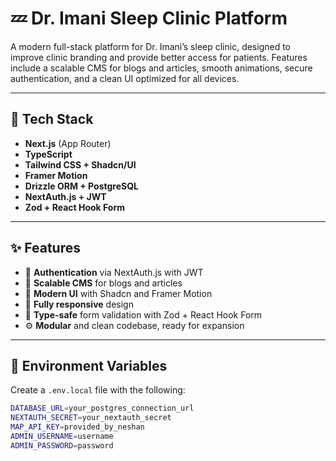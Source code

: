 # 💤 Dr. Imani Sleep Clinic Platform

A modern full-stack platform for Dr. Imani’s sleep clinic, designed to improve clinic branding and provide better access for patients. Features include a scalable CMS for blogs and articles, smooth animations, secure authentication, and a clean UI optimized for all devices.

---

## 🚀 Tech Stack

- **Next.js** (App Router)
- **TypeScript**
- **Tailwind CSS + Shadcn/UI**
- **Framer Motion**
- **Drizzle ORM + PostgreSQL**
- **NextAuth.js + JWT**
- **Zod + React Hook Form**

---

## ✨ Features

- 🔐 **Authentication** via NextAuth.js with JWT
- 📰 **Scalable CMS** for blogs and articles
- 🧭 **Modern UI** with Shadcn and Framer Motion
- 📱 **Fully responsive** design
- 🧪 **Type-safe** form validation with Zod + React Hook Form
- ⚙️ **Modular** and clean codebase, ready for expansion

---

## 🔧 Environment Variables

Create a `.env.local` file with the following:

```bash
DATABASE_URL=your_postgres_connection_url
NEXTAUTH_SECRET=your_nextauth_secret
MAP_API_KEY=provided_by_neshan
ADMIN_USERNAME=username
ADMIN_PASSWORD=password
